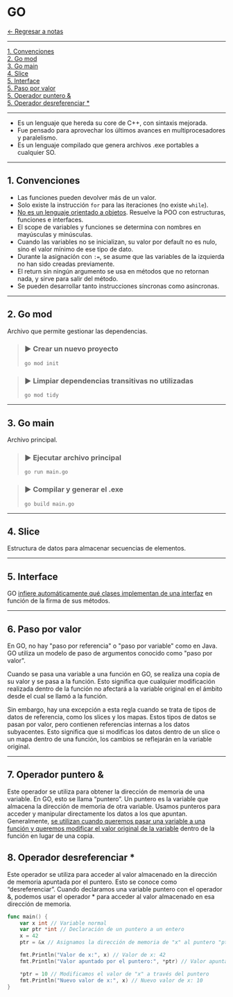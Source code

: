 # GO

[← Regresar a notas](../../README.md) <br>

---

[1. Convenciones](#1-convenciones) <br>
[2. Go mod](#2-go-mod) <br>
[3. Go main](#3-go-main) <br>
[4. Slice](#4-slice) <br>
[5. Interface](#5-interface) <br>
[5. Paso por valor](#6-paso-por-valor) <br>
[5. Operador puntero &](#7-operador-puntero-) <br>
[5. Operador desreferenciar *](#8-operador-desreferenciar-) <br>

---

- Es un lenguaje que hereda su core de C++, con sintaxis mejorada.
- Fue pensado para aprovechar los últimos avances en multiprocesadores y paralelismo.
- Es un lenguaje compilado que genera archivos .exe portables a cualquier SO.

---

## 1. Convenciones

- Las funciones pueden devolver más de un valor.
- Solo existe la instrucción `for` para las iteraciones (no existe `while`).
- <u>No es un lenguaje orientado a objetos</u>. Resuelve la POO con estructuras, funciones e interfaces.
- El scope de variables y funciones se determina con nombres en mayúsculas y minúsculas.
- Cuando las variables no se inicializan, su valor por default no es nulo, sino el valor mínimo de ese tipo de dato.
- Durante la asignación con `:=`, se asume que las variables de la izquierda no han sido creadas previamente.
- El return sin ningún argumento se usa en métodos que no retornan nada, y sirve para salir del método.
- Se pueden desarrollar tanto instrucciones síncronas como asíncronas.

---

## 2. Go mod
Archivo que permite gestionar las dependencias.

> ### ▶️ Crear un nuevo proyecto
> ```shell
> go mod init
> ```

> ### ▶️ Limpiar dependencias transitivas no utilizadas
> ```shell
> go mod tidy
> ```

---

## 3. Go main
Archivo principal.

> ### ▶️ Ejecutar archivo principal
> ```shell
> go run main.go
> ```

> ### ▶️ Compilar y generar el .exe
> ```shell
> go build main.go
> ```

---

## 4. Slice
Estructura de datos para almacenar secuencias de elementos.

---

## 5. Interface
GO <u>infiere automáticamente qué clases implementan de una interfaz</u> en función de la firma de sus métodos.

---

## 6. Paso por valor

En GO, no hay "paso por referencia" o "paso por variable" como en Java. GO utiliza un modelo de paso de argumentos conocido como "paso por valor".

Cuando se pasa una variable a una función en GO, se realiza una copia de su valor y se pasa a la función. 
Esto significa que cualquier modificación realizada dentro de la función no afectará a la variable original en el ámbito desde el cual se llamó a la función.

Sin embargo, hay una excepción a esta regla cuando se trata de tipos de datos de referencia, como los slices y los mapas.
Estos tipos de datos se pasan por valor, pero contienen referencias internas a los datos subyacentes.
Esto significa que si modificas los datos dentro de un slice o un mapa dentro de una función, los cambios se reflejarán en la variable original.

---

## 7. Operador puntero &

Este operador se utiliza para obtener la dirección de memoria de una variable.
En GO, esto se llama “puntero”. Un puntero es la variable que almacena la dirección de memoria de otra variable.
Usamos punteros para acceder y manipular directamente los datos a los que apuntan.
Generalmente, <u>se utilizan cuando queremos pasar una variable a una función y queremos modificar el valor original de la variable</u> dentro de la función en lugar de una copia.

## 8. Operador desreferenciar *

Este operador se utiliza para acceder al valor almacenado en la dirección de memoria apuntada por el puntero. Esto se conoce como “desreferenciar”.
Cuando declaramos una variable puntero con el operador &, podemos usar el operador * para acceder al valor almacenado en esa dirección de memoria.

```go
func main() {
    var x int // Variable normal
    var ptr *int // Declaración de un puntero a un entero
    x = 42
    ptr = &x // Asignamos la dirección de memoria de "x" al puntero "ptr"

    fmt.Println("Valor de x:", x) // Valor de x: 42
    fmt.Println("Valor apuntado por el puntero:", *ptr) // Valor apuntado por el puntero: 42

    *ptr = 10 // Modificamos el valor de "x" a través del puntero
    fmt.Println("Nuevo valor de x:", x) // Nuevo valor de x: 10
}
```


